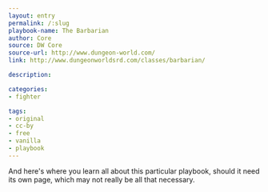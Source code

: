```yaml
---
layout: entry
permalink: /:slug
playbook-name: The Barbarian
author: Core
source: DW Core
source-url: http://www.dungeon-world.com/
link: http://www.dungeonworldsrd.com/classes/barbarian/

description:

categories:
- fighter

tags:
- original
- cc-by
- free
- vanilla
- playbook
---
```


And here's where you learn all about this particular playbook, should it need its own page, which may not really be all that necessary.
